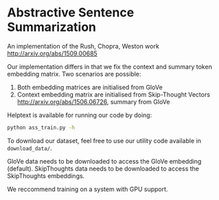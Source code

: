 # Abstractive Sentence Summarization

An implementation of the Rush, Chopra, Weston work
<http://arxiv.org/abs/1509.00685>

Our implementation differs in that we fix the context and summary token
embedding matrix. Two scenarios are possible:

1. Both embedding matrices are initialised from GloVe
2. Context embedding matrix are initialised from Skip-Thought Vectors <http://arxiv.org/abs/1506.06726>, summary from
   GloVe

Helptext is available for running our code by doing:

```bash
python ass_train.py -h
```

To download our dataset, feel free to use our utility code available in
`download_data/`.

GloVe data needs to be downloaded to access the GloVe embedding (default).
SkipThoughts data needs to be downloaded to access the SkipThoughts embeddings.

We reccommend training on a system with GPU support.
